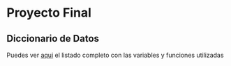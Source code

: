 # **Proyecto Final**

## Diccionario de Datos

Puedes ver [aqui](./Diccionario_de_datos.md) el listado completo con las variables y funciones utilizadas 